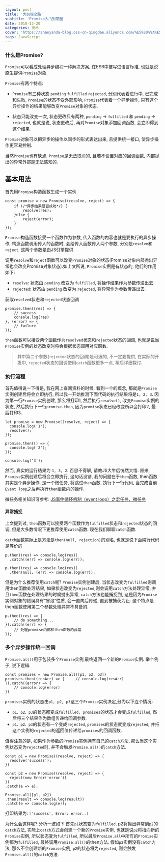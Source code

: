 ```yaml
---
layout: post
title: '大前端之路'
subtitle: 'Promise入门到蒙圈'
date: 2018-12-20
categories: 技术
cover: 'https://zhaoyanda-blog.oss-cn-qingdao.aliyuncs.com/%E5%8D%9A%E5%AE%A2%E5%B0%81%E9%9D%A2/Promise.jpg'
tags: JavaScript
---
```


### 什么是Promise?

`Promise`可以看成处理异步编程一种解决方案, 在ES6中被写进语言标准, 也就是说原生提供`Promise`对象.

`Promise`有两个特点:

- `Promise`有三种状态 `pending` `fulfilled` `rejected`, 分别代表着进行中, 已完成和失败, `Promise`的状态不受外部影响, `Promise`代表着一个异步操作, 只有这个异步操作的结果能够改变`Promise`对象的状态.

- 状态只能改变一次, 状态更改只有两种, `pending` -> `fulfilled` 和 `pending` -> `rejected`, 也就是说, 状态更改后, 再对`Promise`对象添加回调函数, 会立即得到这个结果.

`Promise`对象可以把异步的操作以同步的形式表达出来, 且提供统一接口, 使异步操作更容易控制.

当然`Promise`也有缺点, `Promise`是无法取消的, 且若不设置对应的回调函数, 内部抛出的异常外部是无法感知的.

## 基本用法

首先用`Promise`构造函数生成一个实例.

```
const promise = new Promise((resolve, reject) => {
	if (/*异步结果是否成功*/) {
		resolve(res);
	}else {
		reject(error);
	}
});
```
`Promise`构造函数接受一个函数作为参数, 传入函数的内容也就是要执行的异步操作, 构造函数调用传入的函数时, 会给传入函数传入两个参数, 分别是`resolve`和`reject`, 这两个参数是由JS引擎提供.

调用`resolve`和`reject`函数可以改变`Promise`对象的状态(Promise对象内部抛出异常也会改变Promise对象状态).如上文所说, `Promise`实例是有状态的, 他们的作用如下:

- `resolve`: 状态由 `pending` 改变为 `fulfilled`, 将操作结果作为参数传递出去.
- `rejected`: 状态由 `pending` 改变为 `rejected`, 将异常作为参数传递出去.


获取`resolved`状态和`rejected`状态回调

```
promise.then((res) => {
	// success
	console.log(res)
}, (error) => {
	// failure
});
```
`then`函数可以接受两个函数作为`resolved`状态和`rejected`状态的回调, 也就是说当`Promise`实例的状态改变时将会根据状态调用对应函数.
> 其中第二个参数(`rejected`状态的回调)是可选的, 不一定要提供, 在实际的开发中, `rejected`状态的回调使用`catch`函数更多一点, 稍后详细探讨.

### 执行流程

首先值得说一下得是, 我在网上查阅资料的时候, 看到一个的概念, 那就是`Promise`实例创建后将会立即执行, 所以我一开始推测下面代码的执行结果将是`1, 2, 3`. 因为第一行`Promise`实例创建, 那么将打印1, 然后执行`resolve()`, 改变`Promise`实例的状态, 然后执行下一行`promise.then`, 因为`promise`状态已经改变所以会打印2, 最后打印3.

```
let promise = new Promise((resolve, reject) => {
  console.log('1');
  resolve();
});

promise.then(() => {
  console.log('2');
});

console.log('3');
```
然而, 真实的运行结果为 `1, 3, 2`.
百思不得解, 请教JS大牛后恍然大悟.
原来, `Promise`实例创建后将会立即执行, 这句话没错, 我的问题在于`then`函数, then函数其实是个异步操作, 是一个微任务, 将跳过`then`函数, 执行下一行代码, 当完成当前`Event loop`之后再执行`then`函数内的操作.

微任务相关知识可参考: <a href='https://segmentfault.com/a/1190000014940904'>JS事件循环机制（event loop）之宏任务、微任务</a>

#### 异常捕捉
上文提到过, `then`函数可以接受两个函数作为`fulfilled`状态和`rejected`状态的回调, 但是大多数情况下更推荐使用`catch`函数. 现在我们聊聊`catch`函数.

`catch`函数实际上是方法是`then(null, rejection)`的别名, 也就是说下面梁行代码是等价的
```
p.then((res) => console.log(res))
  .catch((err) => console.log(err));

p.then((res) => console.log(res))
  .then(null, (err) => console.log(err));
```

但是为什么推荐使用`catch`呢?
`Promise`实例创建后, 当状态改变为`fulfilled`则调用then函数处理结果, 如果状态改变为`rejected`,则会调用`catch`方法处理异常, 并且`then`函数在处理结果的时候抛出异常, `catch`方法也能捕捉到, 这是因为`Promise`实例对象的错误具有“冒泡”性质, 会一直向后传递, 直到被捕获为止. 这个特点是then函数使用第二个参数处理异常不具备的. 

```
p.then((res) => {
	// do something...	
}).catch((err) => {
	// 处理promise内部和then函数的异常
});
```

### 多个异步操作统一回调

`Promise.all()`用于包装多个`Promise`实例,最终返回一个新的`Promise`实例.
举个例子, 说下逻辑.
```
const promises = new Promise.all([p1, p2, p3])
promises.then((resArr) => { 	// console.log(resArr)
}).catch((error) => {
	// console.log(error)
})
```
`promises`实例的状态由`p1, p2, p3`这三个`Promise`实例决定,分为以下连个情况:

- `p1、p2、p3`的状态都变成`fulfilled`，`promises`的状态才会变成`fulfilled`, 然后将三个结果作为数组传递给回调参数.
- `p1、p2、p3`的状态有一个变成`rejected`, `promises`的状态就变成`rejected`, 并把这个实例的`rejected`的返回值传递给`promises`的回调函数.

值得注意的是, 如果作为参数的`Promise`实例拥有自己的`catch`方法, 那么当这个实例状态变为`rejected`时, 并不会触发`Promise.all()`的`catch`方法.

```
const p1 = new Promise((resolve, reject) => {
  resolve('success');
})

const p2 = new Promise((resolve, reject) => {
  reject(new Error('error'))
})
.catch(e => e);

Promise.all([p1, p2])
.then(result => console.log(result))
.catch(e => console.log(e));
```
打印结果为: 
`['success', Error: error..]`

为什么会这样呢? 分析一波如下
首先`p1`状态变为`fulfilled`, p2将抛出异常到`p2`的`catch`方法, 实际上`catch`方式会创建一个新的`Promise`实例, 也就是说`p2`将指向新的`Promise`实例, 所以状态变为`fulfilled`, 所以最后`Promise.all`中所有的`Promise`实例都为`fulfilled`, 最终调用`Promise.all()`的then方法.
假如`p2`实例没有`catch`方法, 那么不会创建新的`Promise`实例, `p2`的状态将为`rejected`, 则会触发`Promise.all()`的`catch`方法.







